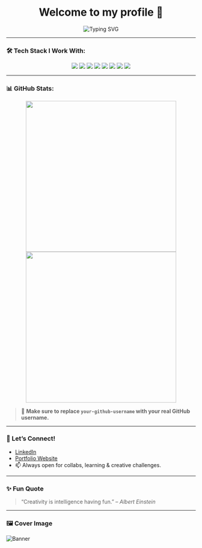 <h1 align="center">Welcome to my profile 👋</h1>

<p align="center">
  <img src="https://readme-typing-svg.demolab.com?font=Fira+Code&weight=500&size=25&duration=3000&pause=1000&color=58A6FF&center=true&vCenter=true&multiline=true&width=800&lines=💻+Cyber+Security+Student+%7C+Tech+Explorer;🌐+Web+Dev+%7C+Linux+Lover+%7C+Debugger;✨+Creative+Thinker+%7C+Design+Dreamer;🚀+Always+Learning+%7C+Future+Ethical+Hacker" alt="Typing SVG" />
</p>

---

### 🛠️ Tech Stack I Work With:
<p align="center">
  <img src="https://img.shields.io/badge/HTML5-E34F26?style=for-the-badge&logo=html5&logoColor=white" />
  <img src="https://img.shields.io/badge/CSS3-1572B6?style=for-the-badge&logo=css3&logoColor=white" />
  <img src="https://img.shields.io/badge/JavaScript-F7DF1E?style=for-the-badge&logo=javascript&logoColor=black" />
  <img src="https://img.shields.io/badge/React-20232A?style=for-the-badge&logo=react&logoColor=61DAFB" />
  <img src="https://img.shields.io/badge/Node.js-339933?style=for-the-badge&logo=node.js&logoColor=white" />
  <img src="https://img.shields.io/badge/Linux-FCC624?style=for-the-badge&logo=linux&logoColor=black" />
  <img src="https://img.shields.io/badge/GitHub-181717?style=for-the-badge&logo=github&logoColor=white" />
  <img src="https://img.shields.io/badge/MySQL-005C84?style=for-the-badge&logo=mysql&logoColor=white" />
</p>

---

### 📊 GitHub Stats:
<p align="center">
  <img src="https://github-readme-stats.vercel.app/api?username=**your-github-username**&show_icons=true&theme=tokyonight" width="400"/>
  <img src="https://github-readme-streak-stats.herokuapp.com/?user=**your-github-username**&theme=tokyonight" width="400"/>
</p>

> 🛑 **Make sure to replace `your-github-username` with your real GitHub username.**

---

### 🔗 Let’s Connect!
- [LinkedIn](https://www.linkedin.com/in/your-link/)
- [Portfolio Website](https://yourportfolio.com)
- 📫 Always open for collabs, learning & creative challenges.

---

### ✨ Fun Quote
> “Creativity is intelligence having fun.” – *Albert Einstein*

---

### 🖼️ Cover Image
![Banner](https://raw.githubusercontent.com/yourusername/yourusername/main/banner.png)
